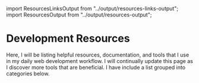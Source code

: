 import ResourcesLinksOutput from "../output/resources-links-output";
import ResourcesOutput from "../output/resources-output";

# Development Resources

<ResourcesLinksOutput />

Here, I will be listing helpful resources, documentation, and tools that I use in my daily web development
workflow. I will continually update this page as I discover more tools that are beneficial. I have include a list grouped into categories below.

<ResourcesOutput />